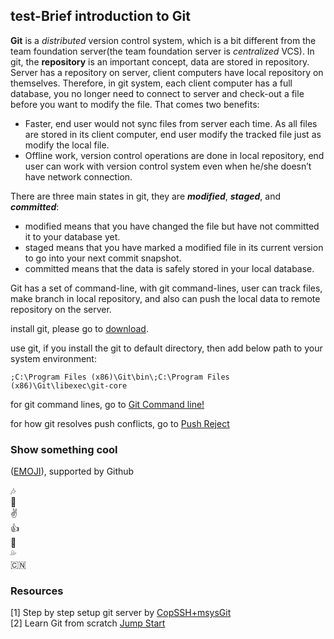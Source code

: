 ## test-Brief introduction to Git
**Git** is a *distributed* version control system, which is a bit different from the team foundation server(the team foundation server is *centralized* VCS). In git, the **repository** is an important concept, data are stored in repository. Server has a repository on server, client computers have local repository on themselves. Therefore, in git system, each client computer has a full database, you no longer need to connect to server and check-out a file before you want to modify the file. That comes two benefits:  

+ Faster, end user would not sync files from server each time. As all files are stored in its client computer, end user modify the tracked file just as modify the local file.  
+ Offline work, version control operations are done in local repository, end user can work with version control system even when he/she doesn’t have network connection.

There are three main states in git, they are ***modified***, ***staged***, and ***committed***: 
 
+ modified means that you have changed the file but have not committed it to your database yet.
+ staged means that you have marked a modified file in its current version to go into your next commit snapshot.
+ committed means that the data is safely stored in your local database.

Git has a set of command-line, with git command-lines, user can track files, make branch in local repository, and also can push the local data to remote repository on the server.

install git, please go to [download](http://www.git-scm.com/downloads).

use git, if you install the git to default directory, then add below path to your system environment: 

	;C:\Program Files (x86)\Git\bin\;C:\Program Files (x86)\Git\libexec\git-core

for git command lines, go to [Git Command line!](https://github.com/7788wangzi/git_ws10/blob/master/gitCmdline.md)

for how git resolves push conflicts, go to [Push Reject](https://github.com/7788wangzi/git_ws10/blob/master/PushReject.md)

### Show something cool  

([EMOJI](http://www.emoji-cheat-sheet.com/)), supported by Github

:notes:  
:pray:  
:v:  
:thumbsup:  
:dancer:  
:sweat_drops:  
:cn:  

### Resources
[1] Step by step setup git server by
[CopSSH+msysGit](http://www.codeproject.com/Articles/296398/Step-by-Step-Setup-Git-Server-on-Windows-with-CopS)  
[2] Learn Git from scratch
[Jump Start](http://www.liaoxuefeng.com/wiki/0013739516305929606dd18361248578c67b8067c8c017b000)

